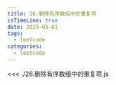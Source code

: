 ```yaml
---
title: 26.删除有序数组中的重复项
isTimeLine: true
date: 2025-05-01
tags:
  - leetcode
categories:
  - leetcode
---
```


<<< ./26.删除有序数组中的重复项.js
